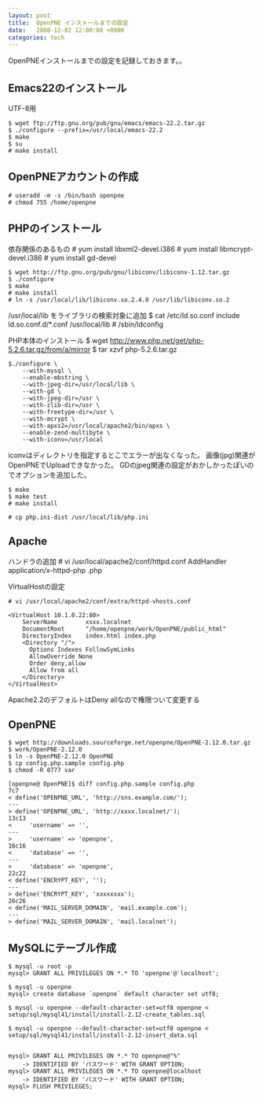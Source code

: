 ```yaml
---
layout: post
title:  OpenPNE インストールまでの設定
date:   2008-12-02 12:00:00 +0900
categories: tech
---
```


OpenPNEインストールまでの設定を記録しておきます。。

## Emacs22のインストール
UTF-8用

	$ wget ftp://ftp.gnu.org/pub/gnu/emacs/emacs-22.2.tar.gz
	$ ./configure --prefix=/usr/local/emacs-22.2
	$ make
	$ su
	# make install

## OpenPNEアカウントの作成

	# useradd -m -s /bin/bash openpne
	# chmod 755 /home/openpne

## PHPのインストール

依存関係のあるもの
	# yum install libxml2-devel.i386
	# yum install libmcrypt-devel.i386
	# yum install gd-devel

	$ wget http://ftp.gnu.org/pub/gnu/libiconv/libiconv-1.12.tar.gz
	$ ./configure
	$ make
	# make install
	# ln -s /usr/local/lib/libiconv.so.2.4.0 /usr/lib/libiconv.so.2

/usr/local/lib をライブラリの検索対象に追加
	$ cat /etc/ld.so.conf
	include ld.so.conf.d/*.conf
	/usr/local/lib
	# /sbin/ldconfig

PHP本体のインストール
	$ wget http://www.php.net/get/php-5.2.6.tar.gz/from/a/mirror
	$ tar xzvf php-5.2.6.tar.gz

	$./configure \
		--with-mysql \
		--enable-mbstring \
		--with-jpeg-dir=/usr/local/lib \
		--with-gd \
		--with-jpeg-dir=/usr \
		--with-zlib-dir=/usr \
		--with-freetype-dir=/usr \
		--with-mcrypt \
		--with-apxs2=/usr/local/apache2/bin/apxs \
		--enable-zend-multibyte \
		--with-iconv=/usr/local 

iconvはディレクトリを指定するとこでエラーが出なくなった。
画像(jpg)関連がOpenPNEでUploadできなかった。
GDのjpeg関連の設定がおかしかったぽいのでオプションを追加した。


	$ make
	$ make test
	# make install
	
	# cp php.ini-dist /usr/local/lib/php.ini


## Apache
ハンドラの追加
    # vi /usr/local/apache2/conf/httpd.conf
    AddHandler application/x-httpd-php .php

VirtualHostの設定

    # vi /usr/local/apache2/conf/extra/httpd-vhosts.conf

	<VirtualHost 10.1.0.22:80>
	    ServerName        xxxx.localnet
	    DocumentRoot      "/home/openpne/work/OpenPNE/public_html"
	    DirectoryIndex    index.html index.php
	    <Directory "/">
	      Options Indexes FollowSymLinks
	      AllowOverride None
	      Order deny,allow
	      Allow from all
	    </Directory>
	</VirtualHost>

Apache2.2のデフォルトはDeny allなので権限ついて変更する

## OpenPNE

	$ wget http://downloads.sourceforge.net/openpne/OpenPNE-2.12.0.tar.gz
	$ work/OpenPNE-2.12.0
	$ ln -s OpenPNE-2.12.0 OpenPNE
	$ cp config.php.sample config.php
	$ chmod -R 0777 var
	
	[openpne@ OpenPNE]$ diff config.php.sample config.php
	7c7
	< define('OPENPNE_URL', 'http://sns.example.com/');
	---
	> define('OPENPNE_URL', 'http://xxxx.localnet/');
	13c13
	<     'username' => '',
	---
	>     'username' => 'openpne',
	16c16
	<     'database' => '',
	---
	>     'database' => 'openpne',
	22c22
	< define('ENCRYPT_KEY', '');
	---
	> define('ENCRYPT_KEY', 'xxxxxxxx');
	26c26
	< define('MAIL_SERVER_DOMAIN', 'mail.example.com');
	---
	> define('MAIL_SERVER_DOMAIN', 'mail.localnet');
	

## MySQLにテーブル作成

	$ mysql -u root -p
	mysql> GRANT ALL PRIVILEGES ON *.* TO 'openpne'@'localhost';
	
	$ mysql -u openpne
	mysql> create database `openpne` default character set utf8;
	
	$ mysql -u openpne --default-character-set=utf8 openpne < setup/sql/mysql41/install/install-2.12-create_tables.sql 
	
	$ mysql -u openpne --default-character-set=utf8 openpne < setup/sql/mysql41/install/install-2.12-insert_data.sql
	

	mysql> GRANT ALL PRIVILEGES ON *.* TO openpne@"%"
    	-> IDENTIFIED BY 'パスワード' WITH GRANT OPTION;
	mysql> GRANT ALL PRIVILEGES ON *.* TO openpne@localhost
	    -> IDENTIFIED BY 'パスワード' WITH GRANT OPTION;
	mysql> FLUSH PRIVILEGES;
